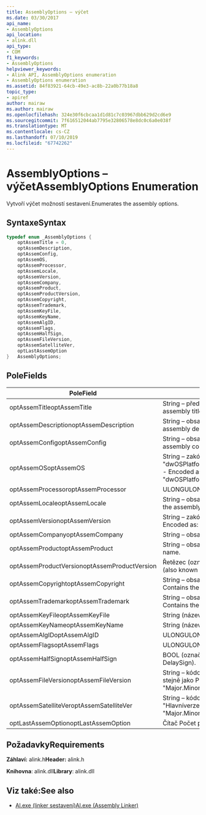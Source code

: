 ```yaml
---
title: AssemblyOptions – výčet
ms.date: 03/30/2017
api_name:
- AssemblyOptions
api_location:
- alink.dll
api_type:
- COM
f1_keywords:
- AssemblyOptions
helpviewer_keywords:
- Alink API, AssemblyOptions enumeration
- AssemblyOptions enumeration
ms.assetid: 84f83921-64cb-49e3-ac8b-22a0b77b18a8
topic_type:
- apiref
author: mairaw
ms.author: mairaw
ms.openlocfilehash: 324e30f6cbcaa1d1d81c7c03967dbb629d2cd6e9
ms.sourcegitcommit: 7f616512044ab7795e32806578e8dc0c6a0e038f
ms.translationtype: MT
ms.contentlocale: cs-CZ
ms.lasthandoff: 07/10/2019
ms.locfileid: "67742262"
---
```

# <a name="assemblyoptions-enumeration"></a><span data-ttu-id="f43c4-102">AssemblyOptions – výčet</span><span class="sxs-lookup"><span data-stu-id="f43c4-102">AssemblyOptions Enumeration</span></span>
<span data-ttu-id="f43c4-103">Vytvoří výčet možností sestavení.</span><span class="sxs-lookup"><span data-stu-id="f43c4-103">Enumerates the assembly options.</span></span>  
  
## <a name="syntax"></a><span data-ttu-id="f43c4-104">Syntaxe</span><span class="sxs-lookup"><span data-stu-id="f43c4-104">Syntax</span></span>  
  
```cpp  
typedef enum _AssemblyOptions {  
    optAssemTitle = 0,  
    optAssemDescription,  
    optAssemConfig,  
    optAssemOS,  
    optAssemProcessor,  
    optAssemLocale,  
    optAssemVersion,  
    optAssemCompany,  
    optAssemProduct,  
    optAssemProductVersion,  
    optAssemCopyright,  
    optAssemTrademark,  
    optAssemKeyFile,  
    optAssemKeyName,  
    optAssemAlgID,  
    optAssemFlags,  
    optAssemHalfSign,  
    optAssemFileVersion,  
    optAssemSatelliteVer,  
    optLastAssemOption  
}   AssemblyOptions;  
```  
  
## <a name="fields"></a><span data-ttu-id="f43c4-105">Pole</span><span class="sxs-lookup"><span data-stu-id="f43c4-105">Fields</span></span>  
  
|<span data-ttu-id="f43c4-106">Pole</span><span class="sxs-lookup"><span data-stu-id="f43c4-106">Field</span></span>|<span data-ttu-id="f43c4-107">Popis</span><span class="sxs-lookup"><span data-stu-id="f43c4-107">Description</span></span>|  
|-----------|-----------------|  
|<span data-ttu-id="f43c4-108">optAssemTitle</span><span class="sxs-lookup"><span data-stu-id="f43c4-108">optAssemTitle</span></span>|<span data-ttu-id="f43c4-109">String – představuje název sestavení.</span><span class="sxs-lookup"><span data-stu-id="f43c4-109">String - Represents the assembly title.</span></span>|  
|<span data-ttu-id="f43c4-110">optAssemDescription</span><span class="sxs-lookup"><span data-stu-id="f43c4-110">optAssemDescription</span></span>|<span data-ttu-id="f43c4-111">String – obsahuje popis sestavení.</span><span class="sxs-lookup"><span data-stu-id="f43c4-111">String - Contains the assembly description.</span></span>|  
|<span data-ttu-id="f43c4-112">optAssemConfig</span><span class="sxs-lookup"><span data-stu-id="f43c4-112">optAssemConfig</span></span>|<span data-ttu-id="f43c4-113">String – obsahuje konfiguraci sestavení.</span><span class="sxs-lookup"><span data-stu-id="f43c4-113">String - Contains the assembly configuration.</span></span>|  
|<span data-ttu-id="f43c4-114">optAssemOS</span><span class="sxs-lookup"><span data-stu-id="f43c4-114">optAssemOS</span></span>|<span data-ttu-id="f43c4-115">String – zakódován jako: "dwOSPlatformId.dwOSMajorVersion.dwOSMinorVersion".</span><span class="sxs-lookup"><span data-stu-id="f43c4-115">String - Encoded as: "dwOSPlatformId.dwOSMajorVersion.dwOSMinorVersion".</span></span>|  
|<span data-ttu-id="f43c4-116">optAssemProcessor</span><span class="sxs-lookup"><span data-stu-id="f43c4-116">optAssemProcessor</span></span>|<span data-ttu-id="f43c4-117">ULONG</span><span class="sxs-lookup"><span data-stu-id="f43c4-117">ULONG</span></span>|  
|<span data-ttu-id="f43c4-118">optAssemLocale</span><span class="sxs-lookup"><span data-stu-id="f43c4-118">optAssemLocale</span></span>|<span data-ttu-id="f43c4-119">String – obsahuje národní prostředí sestavení.</span><span class="sxs-lookup"><span data-stu-id="f43c4-119">String - Contains the assembly locale.</span></span>|  
|<span data-ttu-id="f43c4-120">optAssemVersion</span><span class="sxs-lookup"><span data-stu-id="f43c4-120">optAssemVersion</span></span>|<span data-ttu-id="f43c4-121">String – zakódován jako: "Major.Minor.Build.Revision".</span><span class="sxs-lookup"><span data-stu-id="f43c4-121">String - Encoded as: "Major.Minor.Build.Revision".</span></span>|  
|<span data-ttu-id="f43c4-122">optAssemCompany</span><span class="sxs-lookup"><span data-stu-id="f43c4-122">optAssemCompany</span></span>|<span data-ttu-id="f43c4-123">String – obsahuje společnosti.</span><span class="sxs-lookup"><span data-stu-id="f43c4-123">String - Contains the company.</span></span>|  
|<span data-ttu-id="f43c4-124">optAssemProduct</span><span class="sxs-lookup"><span data-stu-id="f43c4-124">optAssemProduct</span></span>|<span data-ttu-id="f43c4-125">String – obsahuje název produktu.</span><span class="sxs-lookup"><span data-stu-id="f43c4-125">String - Contains the product name.</span></span>|  
|<span data-ttu-id="f43c4-126">optAssemProductVersion</span><span class="sxs-lookup"><span data-stu-id="f43c4-126">optAssemProductVersion</span></span>|<span data-ttu-id="f43c4-127">Řetězec (označované také jako InformationalVersion).</span><span class="sxs-lookup"><span data-stu-id="f43c4-127">String (also known as InformationalVersion).</span></span>|  
|<span data-ttu-id="f43c4-128">optAssemCopyright</span><span class="sxs-lookup"><span data-stu-id="f43c4-128">optAssemCopyright</span></span>|<span data-ttu-id="f43c4-129">String – obsahuje informace o autorských právech.</span><span class="sxs-lookup"><span data-stu-id="f43c4-129">String - Contains the copyright information.</span></span>|  
|<span data-ttu-id="f43c4-130">optAssemTrademark</span><span class="sxs-lookup"><span data-stu-id="f43c4-130">optAssemTrademark</span></span>|<span data-ttu-id="f43c4-131">String – obsahuje informace o ochranných známkách.</span><span class="sxs-lookup"><span data-stu-id="f43c4-131">String - Contains the trademark information.</span></span>|  
|<span data-ttu-id="f43c4-132">optAssemKeyFile</span><span class="sxs-lookup"><span data-stu-id="f43c4-132">optAssemKeyFile</span></span>|<span data-ttu-id="f43c4-133">String (název souboru).</span><span class="sxs-lookup"><span data-stu-id="f43c4-133">String (file name).</span></span>|  
|<span data-ttu-id="f43c4-134">optAssemKeyName</span><span class="sxs-lookup"><span data-stu-id="f43c4-134">optAssemKeyName</span></span>|<span data-ttu-id="f43c4-135">String (název klíče).</span><span class="sxs-lookup"><span data-stu-id="f43c4-135">String (The key name).</span></span>|  
|<span data-ttu-id="f43c4-136">optAssemAlgID</span><span class="sxs-lookup"><span data-stu-id="f43c4-136">optAssemAlgID</span></span>|<span data-ttu-id="f43c4-137">ULONG</span><span class="sxs-lookup"><span data-stu-id="f43c4-137">ULONG</span></span>|  
|<span data-ttu-id="f43c4-138">optAssemFlags</span><span class="sxs-lookup"><span data-stu-id="f43c4-138">optAssemFlags</span></span>|<span data-ttu-id="f43c4-139">ULONG</span><span class="sxs-lookup"><span data-stu-id="f43c4-139">ULONG</span></span>|  
|<span data-ttu-id="f43c4-140">optAssemHalfSign</span><span class="sxs-lookup"><span data-stu-id="f43c4-140">optAssemHalfSign</span></span>|<span data-ttu-id="f43c4-141">BOOL (označované také jako DelaySign).</span><span class="sxs-lookup"><span data-stu-id="f43c4-141">Bool (Also known as DelaySign).</span></span>|  
|<span data-ttu-id="f43c4-142">optAssemFileVersion</span><span class="sxs-lookup"><span data-stu-id="f43c4-142">optAssemFileVersion</span></span>|<span data-ttu-id="f43c4-143">String – kódovaný jako "Hlavníverze.podverze.Build.revize" – stejně jako ProductVersion.</span><span class="sxs-lookup"><span data-stu-id="f43c4-143">String - Encoded as "Major.Minor.Build.Revision"--same as ProductVersion.</span></span>|  
|<span data-ttu-id="f43c4-144">optAssemSatelliteVer</span><span class="sxs-lookup"><span data-stu-id="f43c4-144">optAssemSatelliteVer</span></span>|<span data-ttu-id="f43c4-145">String – kódovaný jako "Hlavníverze.podverze.Build.revize".</span><span class="sxs-lookup"><span data-stu-id="f43c4-145">String - Encoded as "Major.Minor.Build.Revision".</span></span>|  
|<span data-ttu-id="f43c4-146">optLastAssemOption</span><span class="sxs-lookup"><span data-stu-id="f43c4-146">optLastAssemOption</span></span>|<span data-ttu-id="f43c4-147">Čítač Počet prvků.</span><span class="sxs-lookup"><span data-stu-id="f43c4-147">A counter of the number of elements.</span></span>|  
  
## <a name="requirements"></a><span data-ttu-id="f43c4-148">Požadavky</span><span class="sxs-lookup"><span data-stu-id="f43c4-148">Requirements</span></span>  
 <span data-ttu-id="f43c4-149">**Záhlaví:** alink.h</span><span class="sxs-lookup"><span data-stu-id="f43c4-149">**Header:** alink.h</span></span>  
  
 <span data-ttu-id="f43c4-150">**Knihovna**: alink.dll</span><span class="sxs-lookup"><span data-stu-id="f43c4-150">**Library**: alink.dll</span></span>  
  
## <a name="see-also"></a><span data-ttu-id="f43c4-151">Viz také:</span><span class="sxs-lookup"><span data-stu-id="f43c4-151">See also</span></span>

- [<span data-ttu-id="f43c4-152">Al.exe (linker sestavení)</span><span class="sxs-lookup"><span data-stu-id="f43c4-152">Al.exe (Assembly Linker)</span></span>](../../../../docs/framework/tools/al-exe-assembly-linker.md)
